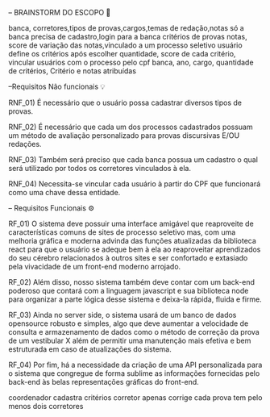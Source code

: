 – BRAINSTORM DO ESCOPO 🧠


banca, corretores,tipos de provas,cargos,temas de redação,notas
só a banca precisa de cadastro,login para a banca 
critérios de provas notas, score de variação das notas,vinculado a um processo seletivo
usuário define os critérios após escolher quantidade, score de cada critério, vincular usuários com o processo pelo cpf
banca, ano, cargo, quantidade de critérios, Critério e notas atribuídas

–Requisitos Não funcionais 💡


RNF_01) É necessário que o usuário possa cadastrar diversos tipos de provas.

RNF_02) É necessário que cada um dos processos cadastrados possuam um método de avaliação personalizado para provas discursivas E/OU redações. 

RNF_03) Também será preciso que cada banca possua um cadastro o qual será utilizado por todos os corretores vinculados à ela.

RNF_04) Necessita-se vincular cada usuário à partir do CPF que funcionará como uma chave dessa entidade.

– Requisitos Funcionais  ⚙️



RF_01)  O sistema deve possuir uma interface amigável que reaproveite de características comuns de sites de processo seletivo mas, com uma melhoria gráfica e moderna advinda das funções atualizadas da biblioteca react para que o usuário se adeque bem à ela ao reaproveitar aprendizados do seu cérebro relacionados à outros sites e ser confortado e extasiado pela vivacidade de um front-end moderno arrojado.

RF_02) Além disso, nosso sistema também deve contar com um back-end poderoso que contará com a linguagem javascript e sua biblioteca node para organizar a parte lógica desse sistema e deixa-la rápida, fluida e firme.

RF_03) Ainda no server side, o sistema usará de um banco de dados opensource robusto e simples, algo que deve aumentar a velocidade de consulta e armazenamento de dados como o método de correção da prova de um vestibular X além de permitir uma manutenção mais efetiva e bem estruturada em caso de atualizações do sistema.

RF_04) Por fim, há a necessidade da criação de uma API personalizada para o sistema que congregue de forma sublime as informações fornecidas pelo back-end às belas representações gráficas do front-end.



coordenador cadastra critérios
corretor apenas corrige
cada prova tem pelo menos dois corretores
